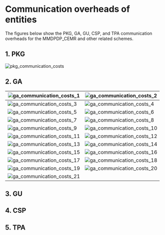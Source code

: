 # Communication overheads of entities
The figures below show the PKG, GA, GU, CSP, and TPA communication overheads for the MMDPDP_CEMR and other related schemes.

## 1. PKG

![pkg_communication_costs](https://github.com/user-attachments/assets/22e6d485-8932-4140-8c4a-866ed5008685)
## 2. GA

| ![ga_communication_costs_1](https://github.com/user-attachments/assets/bbe8588a-9df2-4a47-848d-1fa2f7c59eca) | ![ga_communication_costs_2](https://github.com/user-attachments/assets/8509834f-8ecb-4e5c-8ad4-3c606008d1e7) |
|-------------------------------------------|-------------------------------------------|
| ![ga_communication_costs_3](https://github.com/user-attachments/assets/e662dd94-0e82-4c16-a680-c054666217d8) | ![ga_communication_costs_4](https://github.com/user-attachments/assets/8dbe6435-3f3f-4a08-bacf-f08256188813) | 
| ![ga_communication_costs_5](https://github.com/user-attachments/assets/f1b57ee0-fe03-43ae-8a29-2b1ac3bbe5bb) | ![ga_communication_costs_6](https://github.com/user-attachments/assets/89839ab8-2c93-4645-a1e1-93fe1f5f65e5) | 
| ![ga_communication_costs_7](https://github.com/user-attachments/assets/dc4d743d-effb-4745-aa6e-f1821bae84d3) | ![ga_communication_costs_8](https://github.com/user-attachments/assets/13b9abbc-8765-4fef-b98d-6c84afbed1e5) | 
| ![ga_communication_costs_9](https://github.com/user-attachments/assets/cdf1b389-3542-4777-be07-9c423ff49c58) | ![ga_communication_costs_10](https://github.com/user-attachments/assets/a139ba1a-a5cd-4b11-b053-872e065234a4) | 
| ![ga_communication_costs_11](https://github.com/user-attachments/assets/1ccf697a-78de-4d5e-b2ef-f78ec5627962) | ![ga_communication_costs_12](https://github.com/user-attachments/assets/4216627f-eca0-449f-a938-35a62d601758) | 
| ![ga_communication_costs_13](https://github.com/user-attachments/assets/5b13bdc5-95a3-4da4-9e5b-522af646fe3e) | ![ga_communication_costs_14](https://github.com/user-attachments/assets/a7cca722-04fc-427b-a96a-b541da2042ce) | 
| ![ga_communication_costs_15](https://github.com/user-attachments/assets/f5f8a555-20ad-45bc-b994-0cd4e1606424) | ![ga_communication_costs_16](https://github.com/user-attachments/assets/a6d9fdf3-adc2-437e-8582-a0ca24ed02e5) | 
| ![ga_communication_costs_17](https://github.com/user-attachments/assets/2dd4a081-ebbb-42c5-afb8-9e20755a806b) | ![ga_communication_costs_18](https://github.com/user-attachments/assets/04a5c444-1d2d-46dd-a8ab-9231c1cdd3da) | 
| ![ga_communication_costs_19](https://github.com/user-attachments/assets/1be22f82-4d3e-4d25-bf6a-7329ecd11df8) | ![ga_communication_costs_20](https://github.com/user-attachments/assets/b722493d-c047-4a34-97ae-b5b38dbc6f08) | 
| ![ga_communication_costs_21](https://github.com/user-attachments/assets/ed4779f5-69d2-472f-9335-5d6bc5ae3a88) |  | 

## 3. GU


## 4. CSP


## 5. TPA

